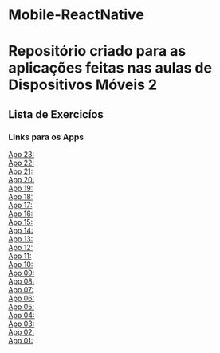 # Mobile-ReactNative
# Repositório criado para as aplicações feitas nas aulas de Dispositivos Móveis 2

## Lista de Exercicíos

### Links para os Apps


[App 23:](https://github.com/BrenoLins100/Mobile-ReactNative/tree/main/appCrachas)<br />
[App 22:](https://github.com/BrenoLins100/Mobile-ReactNative/tree/main/cadastroDeAlunos)<br />
[App 21:](https://github.com/BrenoLins100/Mobile-ReactNative/tree/main/appCadastroTarefas)<br />
[App 20:](https://github.com/BrenoLins100/Mobile-ReactNative/tree/main/apiAppFilmes)<br />
[App 19:](https://github.com/BrenoLins100/Mobile-ReactNative/tree/main/apiConversorMoedas)<br />
[App 18:](https://github.com/BrenoLins100/Mobile-ReactNative/tree/main/consultaApiGitHub)<br />
[App 17:](https://github.com/BrenoLins100/Mobile-ReactNative/tree/main/consultaApiViaCep)<br />
[App 16:](https://github.com/BrenoLins100/Mobile-ReactNative/tree/main/listaComprasSqlLite)<br />
[App 15:](https://github.com/BrenoLins100/Mobile-ReactNative/tree/main/listaTarefasSqlLite)<br />
[App 14:](https://github.com/BrenoLins100/Mobile-ReactNative/tree/main/visualizacaoDeFrase)<br />
[App 13:](https://github.com/BrenoLins100/Mobile-ReactNative/tree/main/perfilTabNavigator)<br />
[App 12:](https://github.com/BrenoLins100/Mobile-ReactNative/tree/main/perfilDrawer)<br />
[App 11:](https://github.com/BrenoLins100/Mobile-ReactNative/tree/main/contaBancariaStack)<br />
[App 10:](https://github.com/BrenoLins100/Mobile-ReactNative/tree/main/conversorDeMoedas)<br />
[App 09:](https://github.com/BrenoLins100/Mobile-ReactNative/tree/main/vagasdeEmpregoTi)<br />
[App 08:](https://github.com/BrenoLins100/Mobile-ReactNative/tree/main/anunciosParaVendas)<br />
[App 07:](https://github.com/BrenoLins100/Mobile-ReactNative/tree/main/formularioContaBancaria)<br />
[App 06:](https://github.com/BrenoLins100/Mobile-ReactNative/tree/main/jogoDoNumeroAleatorio)<br />
[App 05:](https://github.com/BrenoLins100/Mobile-ReactNative/tree/main/calculoImc)<br />
[App 04:](https://github.com/BrenoLins100/Mobile-ReactNative/tree/main/alcoolOuGasolina)<br />
[App 03:](https://github.com/BrenoLins100/Mobile-ReactNative/tree/main/multiplicadorDeNumeros)<br />
[App 02:](https://github.com/BrenoLins100/Mobile-ReactNative/tree/main/contadorDePessoas)<br />
[App 01:](https://github.com/BrenoLins100/Mobile-ReactNative/tree/main/meuPerfil)<br />


